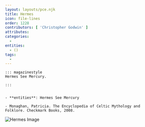 ```yaml
---
layout: layouts/pce.njk
title: Hermes
icon: file-lines
order: 1228
contributors: [ 'Christopher Godwin' ]
attributes:
categories:
  - 
entities:
  - ()
tags:
  - 
---
```

``` tab [group1:Info]
::: magazinestyle
Hermes See Mercury.

:::
```
``` tab [group1:Attributes]
```
``` tab [group1:Entities]
- **entities**: Hermes See Mercury
```
``` tab [group1:Sources]
- Monaghan, Patricia. The Encyclopedia of Celtic Mythology and Folklore. Checkmark Books, 2008.
```
![Hermes Image](['https://upload.wikimedia.org/wikipedia/commons/thumb/d/d0/Hermes_Ingenui_Pio-Clementino_Inv544.jpg/1200px-Hermes_Ingenui_Pio-Clementino_Inv544.jpg'])
